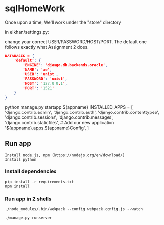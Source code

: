 # sqlHomeWork
Once upon a time, We'll work under the "store" directory


in elkhan/settings.py:

change your correct USER/PASSWORD/HOST/PORT.
The default one follows exactly what Assignment 2 does.
```json
DATABASES = {
    'default': {
        'ENGINE': 'django.db.backends.oracle',
        'NAME': 'xe',
        'USER': 'unist',
        'PASSWORD': 'unist',
        'HOST': '127.0.0.1', 
        'PORT': '1521',
    }
}
```

python manage.py startapp ${appname}
INSTALLED_APPS = [
    'django.contrib.admin',
    'django.contrib.auth',
    'django.contrib.contenttypes',
    'django.contrib.sessions',
    'django.contrib.messages',
    'django.contrib.staticfiles',
     # Add our new application
    '${appname}.apps.${appname}Config',
]


## Run app
    Install node.js, npm (https://nodejs.org/en/download/)
    Install python

### Install dependencies
    pip install -r requirements.txt
    npm install

### Run app in 2 shells
    ./node_modules/.bin/webpack --config webpack.config.js --watch

    ./manage.py runserver
